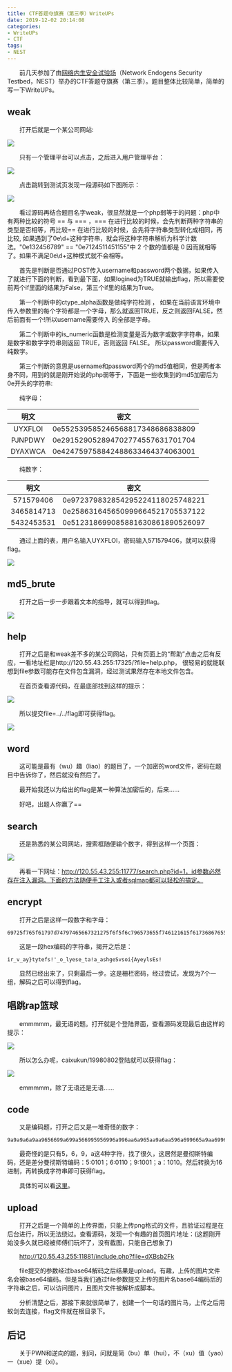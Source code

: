 ```yaml
---
title: CTF答题夺旗赛（第三季）WriteUPs
date: 2019-12-02 20:14:08
categories:
- WriteUPs
- CTF
tags:
- NEST
---
```

&emsp;&emsp;前几天参加了由[网络内生安全试验场](https://nest.ichunqiu.com/)（Network Endogens Security Testbed，NEST）举办的CTF答题夺旗赛（第三季）。题目整体比较简单，简单的写一下WriteUPs。

<!-- more -->

## weak

&emsp;&emsp;打开后就是一个某公司网站:

![](/img/NestCTF3/NestCTF3-1.png)

&emsp;&emsp;只有一个管理平台可以点击，之后进入用户管理平台：

![](/img/NestCTF3/NestCTF3-2.png)

&emsp;&emsp;点击跳转到测试页发现一段源码如下图所示：

![](/img/NestCTF3/NestCTF3-3.png)

&emsp;&emsp;看过源码再结合题目名字weak，很显然就是一个php弱等于的问题：php中有两种比较的符号 == 与 === ，=== 在进行比较的时候，会先判断两种字符串的类型是否相等，再比较== 在进行比较的时候，会先将字符串类型转化成相同，再比较, 如果遇到了0e\d+这种字符串，就会将这种字符串解析为科学计数法。"0e132456789" == "0e7124511451155"中 2 个数的值都是 0 因而就相等了。如果不满足0e\d+这种模式就不会相等。

&emsp;&emsp;首先是判断是否通过POST传入username和password两个数据，如果传入了就进行下面的判断，看到最下面，如果logined为TRUE就输出flag，所以需要使前两个if里面的结果为False，第三个if里的结果为True。

&emsp;&emsp;第一个判断中的ctype_alpha函数是做纯字符检测 ， 如果在当前语言环境中传入参数里的每个字符都是一个字母，那么就返回TRUE，反之则返回FALSE，然后前面有一个!所以username需要传入 的全部是字母。

&emsp;&emsp;第二个判断中的is_numeric函数是检测变量是否为数字或数字字符串，如果是数字和数字字符串则返回 TRUE，否则返回 FALSE。 所以password需要传入纯数字。

&emsp;&emsp;第三个判断的意思是username和password两个的md5值相同，但是两者本身不同，用到的就是刚开始说的php弱等于，下面是一些收集到的md5加密后为0e开头的字符串:

&emsp;&emsp;纯字母：

| 明文 | 密文 |
|:-----:|:-----:|
| UYXFLOI | 0e552539585246568817348686838809 |
| PJNPDWY | 0e291529052894702774557631701704 |
| DYAXWCA | 0e424759758842488633464374063001 |

&emsp;&emsp;纯数字：

| 明文 | 密文 |
|:-----:|:-----:|
| 571579406  | 0e972379832854295224118025748221 |
| 3465814713 | 0e258631645650999664521705537122 |
| 5432453531 | 0e512318699085881630861890526097 |

&emsp;&emsp;通过上面的表，用户名输入UYXFLOI，密码输入571579406，就可以获得flag。

![](/img/NestCTF3/NestCTF3-4.png)

## md5_brute

&emsp;&emsp;打开之后一步一步跟着文本的指导，就可以得到flag。

![](/img/NestCTF3/NestCTF3-5.png)

## help

&emsp;&emsp;打开之后是和weak差不多的某公司网站，只有页面上的“帮助”点击之后有反应，一看地址栏是http://120.55.43.255:17325/?file=help.php， 很轻易的就能联想到file参数可能存在文件包含漏洞，经过测试果然存在本地文件包含。

&emsp;&emsp;在首页查看源代码，在最底部找到这样的提示：

![](/img/NestCTF3/NestCTF3-6.png)

&emsp;&emsp;所以提交file=../../flag即可获得flag。

![](/img/NestCTF3/NestCTF3-7.png)

## word

&emsp;&emsp;这可能是最有（wu）趣（liao）的题目了，一个加密的word文件，密码在题目中告诉你了，然后就没有然后了。

&emsp;&emsp;最开始我还以为给出的flag是某一种算法加密后的，后来……

&emsp;&emsp;好吧，出题人你赢了==

## search

&emsp;&emsp;还是熟悉的某公司网站，搜索框随便输个数字，得到这样一个页面：

![](/img/NestCTF3/NestCTF3-8.png)

&emsp;&emsp;再看一下网址：http://120.55.43.255:11777/search.php?id=1，id参数必然存在注入漏洞。下面的方法随便手工注入或者sqlmap都可以轻松的搞定。

## encrypt

&emsp;&emsp;打开之后是这样一段数字和字母：

```code
69725f765f61797d74797465667321275f6f5f6c796573655f746121615f61736867655376736f697b417965796c73457321
```

&emsp;&emsp;这是一段hex编码的字符串，揭开之后是：

```code
ir_v_ay}tytefs!'_o_lyese_ta!a_ashgeSvsoi{AyeylsEs!
```

&emsp;&emsp;显然已经出来了，只剩最后一步。这是栅栏密码，经过尝试，发现为7个一组，解码之后可以得到flag。

## 唱跳rap篮球

&emsp;&emsp;emmmmm，最无语的题。打开就是个登陆界面，查看源码发现最后由这样的提示：

![](/img/NestCTF3/NestCTF3-9.png)

&emsp;&emsp;所以怎么办呢，caixukun/19980802登陆就可以获得flag：

![](/img/NestCTF3/NestCTF3-10.png)

&emsp;&emsp;emmmmm，除了无语还是无语……

## code

&emsp;&emsp;又是编码题，打开之后又是一堆奇怪的数字：

```code
9a9a9a6a9aa9656699a699a566995956996a996aa6a965aa9a6aa596a699665a9aa699655a696569655a9a9a9a595a6965569a59665566955a6965a9596a99aa9a9566a699aa9a969969669aa6969a9559596669
```

&emsp;&emsp;最奇怪的是只有5，6，9，a这4种字符，找了很久，这居然是曼彻斯特编码，还是差分曼彻斯特编码：5:0101；6:0110；9:1001；a：1010。然后转换为16进制，再转换成字符串即可获得flag。

&emsp;&emsp;具体的可以看[这里](http://antcave.cn/archives/400)。

## upload

&emsp;&emsp;打开之后是一个简单的上传界面，只能上传png格式的文件，且验证过程是在后台进行，所以无法绕过。查看源码，发现一个有趣的首页图片地址：(这题刚开始没多久就已经被师傅们玩坏了，没有截图，只能自己想象了)

&emsp;&emsp;http://120.55.43.255:11881/include.php?file=dXBsb2Fk

&emsp;&emsp;file提交的参数经过base64解码之后结果是upload。有趣，上传的图片文件名会被base64编码。但是当我们通过file参数提交上传的图片名base64编码后的字符串之后，可以访问图片，且图片文件被解析成脚本。

&emsp;&emsp;分析清楚之后，那接下来就很简单了，创建一个一句话的图片马，上传之后用蚁剑去连接，flag文件就在根目录下。

## 后记

&emsp;&emsp;关于PWN和逆向的题，别问，问就是简（bu）单（hui），不（xu）值（yao）一（xue）提（xi）。
